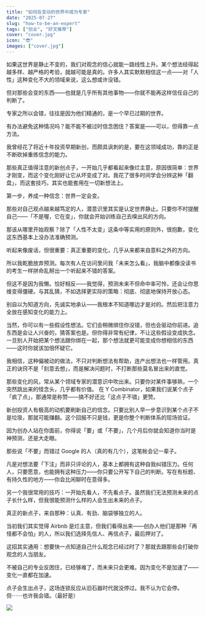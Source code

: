 ```yaml
---
title: "如何在变动的世界中成为专家"
date: "2025-07-27"
slug: "how-to-be-an-expert"
tags: ["创业", "好文推荐"]
cover: "cover.jpg"
icon: "😎"
images: ["cover.jpg"]
---
```

如果这世界是静止不变的，我们对观念的信心就能一路线性上升。某个想法经得起越多样、越严格的考验，就越可能是真的。许多人其实默默相信这一点——对「人性」这种变化不大的领域来说，这么想或许没错。



但对那些会变的东西——也就是几乎所有其他事物——你就不能再这样信任自己的判断了。



专家之所以会错，往往是因为他们精通的，是一个早已过期的世界。



有办法避免这种情况吗？能不能不被过时信念困住？答案是——可以，但得靠一点方法。



我曾经花了将近十年投资早期新创，而颇具讽刺的是，要在这领域成功，靠的正是不断砍掉重练信念的能力。



那些真正值得注意的新创点子，一开始几乎都看起来像烂主意，原因很简单：世界才刚变，而这个变化刚好让它从坏变成了对。我花了很多时间学会分辨这种「翻盘」，而这套技巧，其实也能套用在一切新想法上。



第一步，养成一种信念：世界一定会变。



那些对自己观点越来越笃定的人，潜意识里其实是认定世界静止。只要你不时提醒自己——「不是喔，它在变」，你就会开始训练自己去嗅出风的方向。



那该从哪里开始观察？除了「人性不太变」这条中等实用的原则外，很抱歉，变化这东西基本上没办法准确预测。



听起来像废话，但很重要：真正重要的变化，几乎从来都来自意料之外的方向。



所以我乾脆放弃预测。每次有人在访问里问我「未来怎么看」，我脑中都像没读书的考生一样拼命乱掰出一个听起来不错的答案。



但这不是因为我懒。恰好相反——我觉得，预测未来不但命中率可怜，还会让你思维变得僵硬。与其乱猜，不如选择更实际的策略：彻底、彻底地保持开放心态。



别自以为知道方向，先诚实地承认——我根本不知道哪边才是对的。然后把注意力全放在感知变化的能力上。



当然，你可以有一些假设性想法。它们会稍微绑住你没错，但也会驱动你前进。追东西是会让人兴奋的，猜答案也是。但你得非常有纪律，不让这些假设变成执念。
一旦别人开始把某个想法跟你绑在一起，那个想法就更可能变成你想相信的东西——这时你就该加倍怀疑它。



我相信，这种偏被动的做法，不只对判断想法有帮助，连产出想法也一样管用。真正的诀窍不是「刻意去想」，而是解决问题时，不打断那些莫名冒出来的直觉。



那些变化的风，常从某个领域专家的潜意识中吹出来。只要你对某件事够熟，一个突然跳出来的怪念头，几乎都有价值。
在 Y Combinator，如果我们说某个点子「疯了点」，那通常是称赞——搞不好还比「这点子不错」更赞。



新创投资人有极高的动机要刷新自己的信念。只要比别人早一步意识到某个点子不是垃圾，那就可能赚翻。这个回报不只是钱，更是你整个判断体系的现场验证。



因为创办人站在你面前，你得说「要」或「不要」，几个月后你就会知道你当时是神预测，还是大走眼。



那些说「不要」而错过 Google 的人（真的有几个），这笔帐会记一辈子。



凡是对想法要「下注」而非只评论的人，基本上都拥有这种自我纠错压力。任何人，只要愿意，也能拥有这种压力——你只要公开写下自己的判断。写在有标题、有持久性的地方——你会比闲聊时在意得多。



另一个我很常用的技巧：一开始先看人，不先看点子。虽然我们无法预测未来的点子长什么样，但我很能预测什么样的人会生出未来的点子。



真正的新点子，来自那种：认真、有劲、脑袋够独立的人。



当初我们其实觉得 Airbnb 是烂主意，但我们看得出来——创办人他们是那种「再怪都不会怕」的人，所以我们选择先信人、再信点子，最后押对了。



这招其实通用：想要快一点知道自己什么观念已经过时了？那就去跟那些会打破你观念的人当朋友。



不被自己的专业反困住，已经够难了，而未来只会更难。因为变化不是加速了——变化一直都在加速。



点子会生出点子，这场连锁反应从旧石器时代就没停过。我不认为它会停。
但⋯⋯也许我会错。（最好是）




![](https://prod-files-secure.s3.us-west-2.amazonaws.com/112d0858-5090-4d34-a606-b75eb8d65fd2/46476355-9cf3-4e99-9b7a-3531bc426380/1000202064.png?X-Amz-Algorithm=AWS4-HMAC-SHA256&X-Amz-Content-Sha256=UNSIGNED-PAYLOAD&X-Amz-Credential=ASIAZI2LB4664TR5J33K%2F20251023%2Fus-west-2%2Fs3%2Faws4_request&X-Amz-Date=20251023T043650Z&X-Amz-Expires=3600&X-Amz-Security-Token=IQoJb3JpZ2luX2VjEIX%2F%2F%2F%2F%2F%2F%2F%2F%2F%2FwEaCXVzLXdlc3QtMiJHMEUCIQD8oFuUCtx3MaC610xgarx75Y7z1xQ0DubOjzGMbVXK5gIgWGI8Ro2Vc1jKpqveWnW1Vnzw91SyZ9To50yJuOk09ZMq%2FwMIPhAAGgw2Mzc0MjMxODM4MDUiDO0FAtHZIU%2FVrOyZCCrcA97oTpSauSopkib5cFTiY70noIY9ijcD9mc1yKqq6f1QQ15RzFSuAH%2BR6%2BXmwEFkX3gLzaOLeaK5hQ%2FRcdujJnLhpgZ9upFjM9AOPmqe4l45QcDVyjWOeHNMzgb9e0VNc9ZufXuhQgohIogENOeUEjDrYJ466ANpmXSzqJFGPyjwUaQ23bGZri5U0AZj2rt1AjPFB7iHSrbXIl7Xw9QsbuJ0O7qASuOgVvQBxUHsB%2F02GOyBI8iIrK3HYzieHMZ5142PN1AMmZ0zF95qfoFxpF8OnBfhGWGq1JNsdWG4P9OggeGQTFITrqrfPiM2jWvqALJ1vblWT%2Bg%2BKa8Szvplwq7xF57sMXtaiA0bsThUzWjpmDJrgPfOwG%2FsQKdKL0IzXk86ILC1ZmJ6K18C7cLaIfdazhR7IrR3DrKKxBv8wFRObb0CC31ac%2BAou4%2BUaw6JfuSk%2BtXkA0QBmAVjft1RG9VVJLczALmGJSWoUKaDIVxSyQvFbPhQzhtmql9NISpkItAGlzI71KolkoUVU2F5VDCrSKxEqpkZ%2FaqS2KnrHNfAyJCzn0Y%2FEOR0E%2FN%2FZU76DxlHrwpvN5L6eu6dN8ewZJo%2F5QjXkyeLmUQ2vheBDvnYOI%2BDta2P%2F%2F%2BjzS7rMIff5scGOqUBnF0nm9EEeOvHvhdGgENkVXIpPCzgrukG3gMECzS0bub62kLUka0pNiir%2F7NAmznHifiqdP68YjgoiZFWEYmx6RImlkm7%2BkgDIWCyU0KkJcJRyYlPd4xoitYsIeYvekReVe2Ruhl3%2F8dg7x2pE%2FCnxZ8MRKaMKV8WbZFJIpg8O34HWyZqgQE%2Bqtzc5k%2BJqgqWE4HYTMmI5Q79sVOoS8CJdCJflhR%2F&X-Amz-Signature=c07740340a5514286f3e58d9074900221951fe0ae234acf2c5dcfb2a5130706f&X-Amz-SignedHeaders=host&x-amz-checksum-mode=ENABLED&x-id=GetObject)

